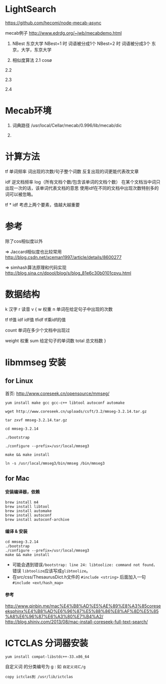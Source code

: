LightSearch
===========

https://github.com/hecomi/node-mecab-async

mecab例子
http://www.edrdg.org/~jwb/mecabdemo.html

1. NBest
 东京大学 NBest=1 时 词语被分成1个
  NBest=2 时 词语被分成3个 东京，大学，东京大学

2. 相似度算法
 2.1 cosø

 2.2

 2.3

 2.4



Mecab环境
========
1. 词典路径
    /usr/local/Cellar/mecab/0.996/lib/mecab/dic

2.


计算方法
========
tf 单词频率 词出现的次数/句子整个词数
  反复出现的词更能代表改文章

idf 逆文档频率 log（所有文档个数/包含该单词的文档个数）
  在某个文档当中词只出现一次的话，该单词代表文档的意思
  使用idf在不同的文档中出现次数特别多的词可以被忽略。

tf * idf
  考虑上两个要素，值越大越重要

参考
=======
除了cos相似度以外

=> Jaccard相似度也比较常用
http://blog.csdn.net/xceman1997/article/details/8600277

=> simhash算法原理和代码实现
http://blog.sina.cn/dpool/blog/s/blog_81e6c30b0101cpvu.html


数据结构
========
k 汉字
r 读音
v {
  w 权重
  n 单词在给定句子中出现的次数

  tf tf值
  idf idf值
  tfidf tf乘idf的值

  count 单词在多少个文档中出现过

  weight 权重
  sum 给定句子的单词数
  total 总文档数
}


libmmseg 安装
=================

## for Linux
 首页: http://www.coreseek.cn/opensource/mmseg/

`yum install make gcc gcc-c++ libtool autoconf automake`

`wget http://www.coreseek.cn/uploads/csft/3.2/mmseg-3.2.14.tar.gz`

`tar zxvf mmseg-3.2.14.tar.gz`

`cd mmseg-3.2.14`

`./bootstrap`

`./configure --prefix=/usr/local/mmseg3`

`make && make install`

`ln -s /usr/local/mmseg3/bin/mmseg /bin/mmseg3`

## for Mac

#### 安装编译器，依赖
    brew install m4
    brew install libtool
    brew install automake
    brew install autoconf
    brew install autoconf-archive

#### 编译 & 安装
    cd mmseg-3.2.14
    ./bootstrap
    ./configure --prefix=/usr/local/mmseg3
    make && make install

 - 可能会遇到错误`/bootstrap: line 24: libtoolize: command not found，`错误 `libtoolize`应该写成`glibtoolize`。
 - 在src/css/ThesaurusDict.h文件的 `#include <string>` 后面加入一句 `#include <ext/hash_map>`

#### 参考
http://www.qinbin.me/mac%E4%B8%AD%E5%AE%89%E8%A3%85coreseeksphinx%E4%B8%AD%E6%96%87%E5%88%86%E8%AF%8D%E5%85%A8%E6%96%87%E6%A3%80%E7%B4%A2/
http://blog.shiniv.com/2013/08/mac-install-coreseek-full-text-search/


ICTCLAS 分词器安装
=================

`yum install compat-libstdc++-33.x86_64`

自定义词 的分类编号为 g : 如 `自定义词汇/g`

`copy ictclas到 /usr/lib/ictclas`


